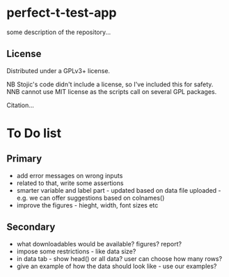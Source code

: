 # perfect-t-test-app

some description of the repository...

## License
Distributed under a GPLv3+ license. 

NB Stojic's code didn't include a license, so I've included this for safety. 
NNB cannot use MIT license as the scripts call on several GPL packages.

Citation...

# To Do list

## Primary 
- add error messages on wrong inputs  
- related to that, write some assertions  
- smarter variable and label part - updated based on data file uploaded - e.g. we can offer suggestions based on colnames()  
- improve the figures - hieght, width, font sizes etc

## Secondary  
- what downloadables would be available? figures? report?  
- impose some restrictions - like data size?  
- in data tab - show head() or all data? user can choose how many rows?  
- give an example of how the data should look like - use our examples?
